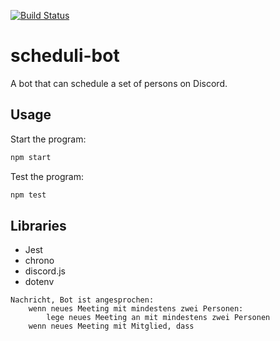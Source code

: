 [![Build Status](https://travis-ci.com/Dominik-Hillmann/scheduli-bot.svg?branch=main)](https://travis-ci.com/Dominik-Hillmann/scheduli-bot)
# scheduli-bot
A bot that can schedule a set of persons on Discord.

## Usage
Start the program:
```sh
npm start
```

Test the program:
```sh
npm test
```

## Libraries
* Jest
* chrono
* discord.js
* dotenv

```
Nachricht, Bot ist angesprochen:
    wenn neues Meeting mit mindestens zwei Personen:
        lege neues Meeting an mit mindestens zwei Personen
    wenn neues Meeting mit Mitglied, dass

```